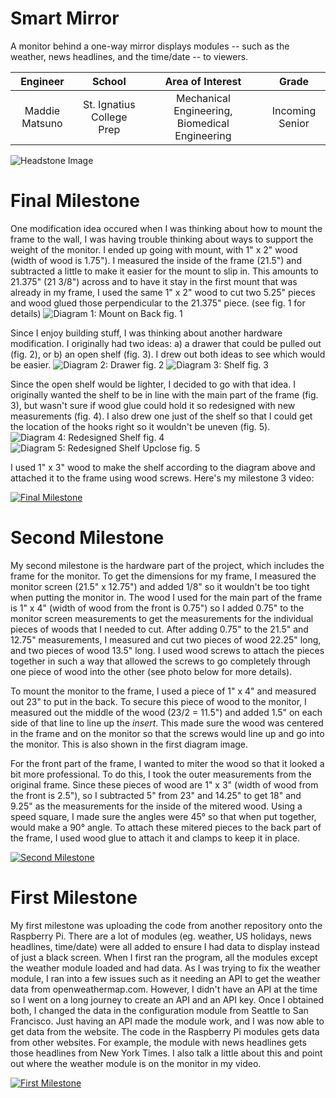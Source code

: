 ﻿# Smart Mirror
A monitor behind a one-way mirror displays modules -- such as the weather, news headlines, and the time/date -- to viewers.

| **Engineer** | **School** | **Area of Interest** | **Grade** |
|:--:|:--:|:--:|:--:|
| Maddie Matsuno | St. Ignatius College Prep | Mechanical Engineering, Biomedical Engineering | Incoming Senior

![Headstone Image](https://lh3.googleusercontent.com/pw/AM-JKLXNNEexJZXG0rhzkDKlTjmvRZy62tt_CoucRyaxNVbtEX8kDW6X9k_o2XmoF_nm-rvpAFmIHcPhf4AWfw8bw5wHvXVqkbz9FFz6AR6FgStcOLv2v2vO7t98qGfFoYlblkWpPytVqtL1oaAsK2RSrZc=s1386-no?authuser=0)
  
# Final Milestone
One modification idea occured when I was thinking about how to mount the frame to the wall, I was having trouble thinking about ways to support the weight of the monitor. I ended up going with mount, with 1" x 2" wood (width of wood is 1.75"). I measured the inside of the frame (21.5") and subtracted a little to make it easier for the mount to slip in. This amounts to 21.375" (21 3/8") across and to have it stay in the first mount that was already in my frame, I used the same 1" x 2" wood to cut two 5.25" pieces and wood glued those perpendicular to the 21.375" piece. (see fig. 1 for details)
![Diagram 1: Mount on Back](https://lh3.googleusercontent.com/w-JQT-IDGCuHge05eWMu8iMTg-23bTT2oDkA89sQSVi0i4y2ViMp0ilg6jfK2gWfX_GaFx91lCUDBwqYOsDrAELmVcjW8gsV8NDThYc-FFdWwGK-LO9_3cwsgHrGxbquNo7_SvvKLlG4rojEGy4iD18shDp-n-HjwnGpo1-0y8nLQJq1PXjEucn6ffmMZUH7sNAIV8kiY2H3mRhEXuhUZS5pgmTLzhGPMrPj-kvwiQ6acymIjz_hOaHuOVru-F8gFJKoRCYT8SDFlkMEOngTy1Sjnd_gtZbTNwunB28oSRrK1rv2aAoWXNOlxWJ47OYGshDoUSXpnb-ZQLDFRxTpuQqLky-UIt0xC90gb-_cUjsjtARGeY1CMbeDIsNv1rfPLDW3pTc9djaAhMCPSnSH7WoBSVVhbXuAnVVGvfyk32098QPDxGob-c0_ff9BltpUcFhmnuCpiNkq0XQkTcaCOkqh_A9qnd_wQAFchHWCwiwhMVqjxiiF3SyijfENyrRx9e7bgVC9y1QCAVR6besgCztal5jA8R3znH1b3YCjuNeJA9HOuB2vrVaeWHCIiDzZw4gSHGLc-_C287MFqydURju6QH4pF2kLLW_qNiGzMGk1DU751a_FZ2G5YFXv0HLiH7C5ucTD-pB3cRUT2Z4wd5dvuVMA0tynzwiICZUnD3qv5-a9aW6NGMbDWLIhfPHaBQm-sWD36eWMN4JBR3SPndrbfhapZEeolPHhVVLvhL4cv6aWB3gCo_Te1OKhtZkyktD7X8IPqwNSEnju3kpbudMhqXP0Z4DsTPbzd_cpWkDU4ENuy4wxqnvaqB9nEdPxpeT0HlM2GbIeynKpAtrRdgKH-wW_hxXOhbd-BipB-PjcOUbfwVNOViieyNiKLT08-W5YmLoQfqTbUoncKmF2zPAG9Ql-qCwzFCiVNL_wvvOsJQ7E2ToC6aFECGGbiO28nsNX2439s8RFIWqK5JYuiCbp1tOmarC-No0ESmIbJIhViUjgf69JBJOn=w1184-h444-no?authuser=4)
fig. 1

Since I enjoy building stuff, I was thinking about another hardware modification. I originally had two ideas: a) a drawer that could be pulled out (fig. 2), or b) an open shelf (fig. 3). I drew out both ideas to see which would be easier. 
![Diagram 2: Drawer](https://lh3.googleusercontent.com/f82Lt476KdOuU7J9ba105DD-p6raPzo_tzRnJm0ddokaXHm6hlqyqp1obi4G7wl5nOaHZAG5t-pWKH_BRVal8IGrxMgfqdj0XI0FZPudth0vcbuSdKOz-tVsuWyKlLyaaMljxeB7qibfwJr6dNDgjCCriPzCvxQGLI1ErE8wZl51knxKmnDPcrjB57Jj77g2FNEunCNkLrdAvXWtszCfbZtEDVr8WTexkjykDo2spUxTvBg0dScB6sKB1n3zHc7I27628xgj8AJSU97MYmVrx4rIYM_laA0imEuz4lN9ITUw6q6rZjmeNBUrCJTuRJJR4uTzviqAHANgYjosG8EaCuvak42MSk6epXe1dAxZEO53l5-piYs9Bsa718IGkmobDk1mtkE88YPCnHolWmF0SF5JwiCmtjZZNr9dTV3p3WqniA4kQXz-41RD1aaYep5bwnSSm912NyrPgpOR0YhpsfAnj4ERrK9yP3F_aIEh0YmbC20ivPMbg23-rD9EBq8BUNFcp8yxi53h0WTaGlQ7YJWE0Tc012rbe5V4dXKcZriII8xE8rfEuRo9a92cj2aQsXMpru1Zi_97CUXDCzN4W33VpTH3WiRatgFFybe-zxDAoEhMM3spKLebma3LU-4jb6iZZMzrGmqcR9H_r3gVYANh2YUXY2c_Qpfj9irgK1ggx6GJuu5u1aWH0l6wTMi6X-h5BgvCluk2lMZlN6xnWjJ3mWcPtKixiq3LHSgle8IFITP1dePxQLCnpD_Hy8ZsJeJmH8u2h3N0GapUv58eZMGYFer0lnNZ0y6f0LloP89AE3Ga4Quio51g9BC6QOiiW67GhAtWlYgLZ1bs8-4Hn82551GNZAu9OLOpxShqULB8i9mrqWlcvn_rqMl4C8HDd_SUCMCKQyA5Ei363Uqd4oFLPOPF4t_QdZKwWPahzaxF9-nH37ML5vUBpNfbND8YNLR_wZua6uftaYAHa-jP6yprcRtXSCsbppXnG92p3BwmGAvYbv7queFs=w1791-h1283-no?authuser=4)
fig. 2
![Diagram 3: Shelf](https://lh3.googleusercontent.com/t4p2JiZpfZ7hN17kV_H1VEGbrXgnuBULOaypdVn5SqTdI_itOEZG1zt1pD_2QRSoP5w5PmOyOXk_Xth9d-xOtAk00LUByd2EGZqpeAPiFk91DeiCXA1kav4bl7Li9flwd4m1IqxM9TikMJWqSj_9jpjtyjee4-vohuWRJr6JwHgH1q27a2fWgzmSQWF_4ob74ZIS0oyj1kIem9kzWnq5TcVqzxjEgqO6o05y4EriX33iDtaeWGyiwFblgiOhV0_UJHsqufpT64UzbOjecAOvc1JUWl2yO5o_dW9dtDvx7NfksycILdFHQqNaLuT6ZWPgMAI8KzAZzCnxYB3_MPtXkuAy_cd3uqFZ2Y3A6Lnbw62DdrQGxonCNFK3HSSrUrhwYOn15Y34Q5lP5Bw6rOc6EbPuhRq3wnfig37AbAZ73iWa2zEsnAhc8f0Ea3uo2afLfQ1WvURYMPJzb597Jp6q4y98FfnvTRrkrm6afeNb6a2D-RONR65b-bcZ6a1OCBsISXmcGQFdzA2BnWOFXqC1WuBDGfiwGA8QkJ07W9rkda0BCuHzN9eq8xvxZAM1S0OxUobCRuUSTXbptrJi0RZ5auP3SbdP7_PUK2LjmlObg2Owwy77oLEazOgt0BC2yAU7cJEs37PTRqNEIn66sBurRxYjGsahPVKoP8gkfKAR8SaUZK_rycdthb6Upvwa47v4P5mLNAj9hcVsH7rzY-CaOFa1OazlbfgWHEgCvC-8PhPqLJbHNA_Df2uvz8Szg9Ni-uC4WcZQBsn2joSKiq6jH9UpLAe38ZFjGJlTl4PGUdeUqylT0q26XsPZeecjMUVVb--YNFRm2J_7AdmHYMCR7dOnEdETpEIH4ebInqmZyzGZ2W0gW9d0PI6FLYJe73QZ2NL2MwE1POwqKexlNnM3OBRZxhFDCJjVE7fDc0SuHVF65Qf-Kg0FqQ7532l6GwiceKy7ht7rykvyRTS2BWo6JB-JUTKMwwsQcEMKfPVT2E8uETJMnYFCxT8s=w1488-h1328-no?authuser=4)
fig. 3

Since the open shelf would be lighter, I decided to go with that idea. I originally wanted the shelf to be in line with the main part of the frame (fig. 3), but wasn't sure if wood glue could hold it so redesigned with new measurements (fig. 4). I also drew one just of the shelf so that I could get the location of the hooks right so it wouldn't be uneven (fig. 5).
![Diagram 4: Redesigned Shelf](https://lh3.googleusercontent.com/qJ58j0lhzfcop3TKG3QhySl464E4y6hBkpF5AY5YU-H7QVYv5zynE1mWXOn74DwCQRPF_Rkgg_8bM7842M4Dw88LiGwxVPsyY5rrpXV_bPCr1eqFOW72Titilp88BVh9PRx6X3NaB5jg66SLnbdU5g2Ic4VXZXleKQmJzcY4iJ01huHcITvBu-Snf4asYDUQed89QPef8C2-sIuq36n4UgSu4fVipytGFiL2a0iMRXoBFmwV4VVMSKNszI4242stq4Eu-4vD-7lSi2mQVxMbSeAv8SEMtJ2AqGyYEOvtCH596nCYt8i-XFBh2cjapAQ0kBL_eQoP_lKBNgjRLeR1ZtkOIKGCeaJCoXEloiU-zcfee4NpS8gg1xJwGsmf-sGfy_Z4inHTci83zdt5cNtaOuZ88W0iMV_7PQc7JajjeBMPR17ANoWQUyMGCocrfxm1-YJtcz_MWsPHVcBcWbgdEKH9ftTQH5iafRqGrQCoau6HPinE_PmUH71NR6nNunQG_uHQPr8LFV9RzWWeevH3XpBJAkjOyBOCUsHZqQXYgNA8VNjn0i9HZTs10JGqoddOJDOHtdNpv-VOMqoI4UlJ3PIlPvvvCBK3dZzhNfPF10WBNT71BXCfo78bsq1Ivz5Rj_1kbb__eQ12VgRYqhxET8fReOGOhrEVoQgYeNFa6HDcRVtndTIeuW6fio_k6J-BXElhXsdtAYvTbHw1HNIQl6bnDCkluQJL2gzxDZBv3iJOYeT4hVhl09p4YEFFFnLEtPl-pWDlbCCIUzK7EtWwtyKyEypqmDfrXJQ5dHyrsK0ynqBohvE_TAUtp24QwFeNuzlzQxu2EqoRLsOQoSOz4tPaMdFHSrvn6RKo0Ww3ZvPdLamsd0s8cOtNbAyFBzYdHq7sfuE5S0XFP1S9DQm9nGHwf3GzRYmY-o5p5ZgIlyK2SFu2b0LIkzpPOE6lkwVtq4rGpyoHqjqAa85kBvkD7LDJvWE03JJEOhc6Wc2yYWge3RRiCtfc1Ypy=w1455-h1231-no?authuser=4)
fig. 4
![Diagram 5: Redesigned Shelf Upclose](https://lh3.googleusercontent.com/9FpVvQibVAE96cspPISc0mK8L-WgRt6cnF07mpel84qkTj8_E7cqHpakGWUnIrxzVImNViJTEOW3zf9WEONWJofSQe69EXa8BbCGi04G2q6ovf0QHt43KX7AIL_dES-38PRKF5HF4OHMpjQqw5LufzikdzKtlwQq69_8x0TXU0ttCR7PX-x7oOstbtmcHEC75lt3ZVTqRvI7ildpueD4PHFPzaQ4X8IXxAOpfA9HRL6h9nzPRE5gdGgaNtO9A2ecCma4UMdfmWKtFcnPslx7tE2WT7V0KBitRuT_vASCtL21lkSybGE-zCp4ouPb-sPxIOTfowwI1syDGLdh4rhztG81kmqkSqWlCsRlN_G93Uep1DClp9hnuztnthZThqTXl7AjCHVMIGQ18n5LjkaGau74e-nzQ3Zzc9p1PWbiLItvQjk3ziQszlYiZNX1rW3IutnvcNjVcHMrQEBSCWaut80h_EWChhVXJqYWbh4p4SXE-iGrD1RAxm8F4yU785bOB3qhLFvxHmWbxjXFL1frpweUbij6iDaqXs4uJf2Z2KRonGjVeqCui5_N8ZraqcOlsio9E5JZkfwG_fcNg9wucjP4ixRjbCoW4ja2lwWvtGAFVf1JaC14FJvP4BvtWlH51Fj_irbTaiwxLtsxpcBcEH8VawjScxEFrzoSm1ZbfoF8Q8fFoXDMrkTZYLLHUWNKDPXwIODIiVBlGHQWyJ4lJ-F36cN6zIU2Ze375qV7GoaMxeKGl8sJH7C0a5V-S6dKmyjYoVDsyg3-mwQKn8PMP47IuiDMS0J45mYRWsiODjHCMrIz9Gh_guGzqztN3zKCCWcp7nVIIryljkw0aELreR5L8Ipz2Qf9ea_TI6iAHuOK43Fqm3sV4oUQC2yrLj_ab6LNGYZJPn2-7iZ1SGzw6KB2NhbOAzASBVuayEoy9BlCPpJXFa2UOww6KsxiBfT73dwV1lLzYSZwnf3NnlzXWT3eYzdcBfoYN9x5J9Gu8b00ID3uSooWc57p=w1303-h626-no?authuser=4)
fig. 5

I used 1" x 3" wood to make the shelf according to the diagram above and attached it to the frame using wood screws. Here's my milestone 3 video:

[![Final Milestone](https://i3.ytimg.com/vi/5suuOrvbCk8/maxresdefault.jpg)](https://www.youtube.com/watch?v=5suuOrvbCk8)

# Second Milestone
My second milestone is the hardware part of the project, which includes the frame for the monitor. To get the dimensions for my frame, I measured the monitor screen (21.5" x 12.75") and added 1/8" so it wouldn't be too tight when putting the monitor in. The wood I used for the main part of the frame is 1" x 4" (width of wood from the front is 0.75") so I added 0.75" to the monitor screen measurements to get the measurements for the individual pieces of woods that I needed to cut. After adding 0.75" to the 21.5" and 12.75" measurements, I measured and cut two pieces of wood 22.25" long, and two pieces of wood 13.5" long. I used wood screws to attach the pieces together in such a way that allowed the screws to go completely through one piece of wood into the other (see photo below for more details). 


To mount the monitor to the frame, I used a piece of 1" x 4" and measured out 23" to put in the back. To secure this piece of wood to the monitor, I measured out the middle of the wood (23/2 = 11.5") and added 1.5" on each side of that line to line up the *insert*. This made sure the wood was centered in the frame and on the monitor so that the screws would line up and go into the monitor. This is also shown in the first diagram image.

For the front part of the frame, I wanted to miter the wood so that it looked a bit more professional. To do this, I took the outer measurements from the original frame. Since these pieces of wood are 1" x 3" (width of wood from the front is 2.5"), so I subtracted 5" from 23" and 14.25" to get 18" and 9.25" as the measurements for the inside of the mitered wood. Using a speed square, I made sure the angles were 45° so that when put together, would make a 90° angle. To attach these mitered pieces to the back part of the frame, I used wood glue to attach it and clamps to keep it in place. 

[![Second Milestone](https://i3.ytimg.com/vi/i6FAsCKLmbg/maxresdefault.jpg)](https://www.youtube.com/watch?v=i6FAsCKLmbg)

# First Milestone
My first milestone was uploading the code from another repository onto the Raspberry Pi. There are a lot of modules (eg. weather, US holidays, news headlines, time/date) were all added to ensure I had data to display instead of just a black screen. When I first ran the program, all the modules except the weather module loaded and had data. As I was trying to fix the weather module, I ran into a few issues such as it needing an API to get the weather data from openweathermap.com. However, I didn't have an API at the time so I went on a long journey to create an API and an API key. Once I obtained both, I changed the data in the configuration module from Seattle to San Francisco. Just having an API made the module work, and I was now able to get data from the website. The code in the Raspberry Pi modules gets data from other websites. For example, the module with news headlines gets those headlines from New York Times. I also talk a little about this and point out where the weather module is on the monitor in my video.

[![First Milestone](https://i3.ytimg.com/vi/DvleNuCjUB4/maxresdefault.jpg)](https://www.youtube.com/watch?v=DvleNuCjUB4)
